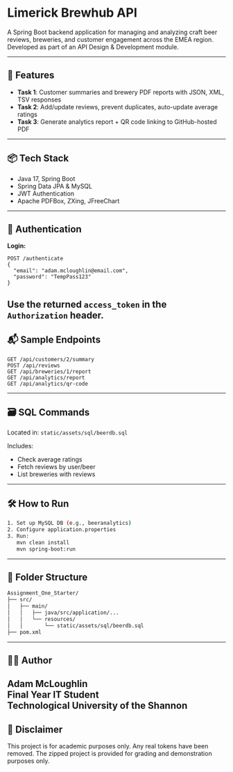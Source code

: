 # Limerick Brewhub API

A Spring Boot backend application for managing and analyzing craft beer reviews, breweries, and customer engagement across the EMEA region. Developed as part of an API Design & Development module.

---
## 🚀 Features
* **Task 1**: Customer summaries and brewery PDF reports with JSON, XML, TSV responses
* **Task 2**: Add/update reviews, prevent duplicates, auto-update average ratings
* **Task 3**: Generate analytics report + QR code linking to GitHub-hosted PDF
---
## 📦 Tech Stack
* Java 17, Spring Boot
* Spring Data JPA & MySQL
* JWT Authentication
* Apache PDFBox, ZXing, JFreeChart
---
## 🔐 Authentication
**Login:**
```http
POST /authenticate
{
  "email": "adam.mcloughlin@email.com",
  "password": "TempPass123"
}
```
Use the returned `access_token` in the `Authorization` header.
---
## 📬 Sample Endpoints
```http
GET /api/customers/2/summary
POST /api/reviews
GET /api/breweries/1/report
GET /api/analytics/report
GET /api/analytics/qr-code
```
---
## 🗃 SQL Commands
Located in: `static/assets/sql/beerdb.sql`

Includes:
* Check average ratings
* Fetch reviews by user/beer
* List breweries with reviews
---
## 🛠 How to Run
```bash
1. Set up MySQL DB (e.g., beeranalytics)
2. Configure application.properties
3. Run:
   mvn clean install
   mvn spring-boot:run
```
---
## 📁 Folder Structure
```bash
Assignment_One_Starter/
├── src/
│   ├── main/
│   │   ├── java/src/application/...
│   │   └── resources/
│   │       └── static/assets/sql/beerdb.sql
├── pom.xml
```
---
## 👨‍🎓 Author
Adam McLoughlin  
Final Year IT Student  
Technological University of the Shannon
---
## 📌 Disclaimer
This project is for academic purposes only. Any real tokens have been removed. The zipped project is provided for grading and demonstration purposes only.

